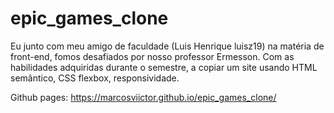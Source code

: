 # epic_games_clone
Eu junto com meu amigo de faculdade (Luis Henrique
luisz19) na matéria de front-end, fomos desafiados por nosso professor Ermesson. Com as habilidades adquiridas durante o semestre, a copiar um site usando HTML semântico, CSS flexbox, responsividade.

Github pages: https://marcosviictor.github.io/epic_games_clone/
